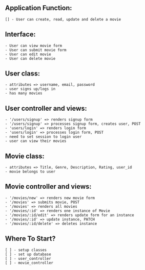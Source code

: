 ## Application Function:
    [] - User can create, read, update and delete a movie

## Interface:
    - User can view movie form
    - User can submit movie form
    - User can edit movie
    - User can delete movie

## User class:
    - attributes => username, email, password
    - user signs up/logs in
    - has many movies

## User controller and views:
    - '/users/signup' => renders signup form
    - '/users/signup' => processes signup form, creates user, POST
    - 'users/login' => renders login form
    - 'users/login' => processes login form, POST
    - need to set session to login user
    - user can view their movies

## Movie class:
    - attributes => Title, Genre, Description, Rating, user_id
    - movie belongs to user

## Movie controller and views:
    - '/movies/new' => renders new movie form
    - '/movies' => submits movie, POST
    - '/movies' => renders all movies
    - '/movies/:id' => renders one instance of Movie
    - '/movies/:id/edit' => renders update form for an instance
    - '/movies/:id' => update instance, PATCH
    - '/movies/:id/delete' => deletes instance

## Where To Start?
    [ ] - setup classes
    [ ] - set up database
    [ ] - user_controller
    [ ] - movie_controller
